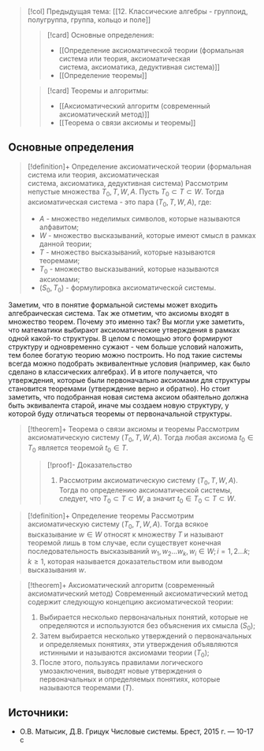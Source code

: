 > [!col] Предыдущая тема: [[12. Классические алгебры - группоид, полугруппа, группа, кольцо и поле]]
>> [!card] Основные определения:
>> * [[Определение аксиоматической теории (формальная система или теория, аксиоматическая система, аксиоматика, дедуктивная система)]]
>> * [[Определение теоремы]]
>
>> [!card] Теоремы и алгоритмы:
>> * [[Аксиоматический алгоритм (современный аксиоматический метод)]]
>> * [[Теорема о связи аксиомы и теоремы]]

## Основные определения
> [!definition]+ Определение аксиоматической теории (формальная система или теория, аксиоматическая система, аксиоматика, дедуктивная система)
> Рассмотрим непустые множества $T_0, T, W, A$. Пусть $T_0 \subset T \subset W$. Тогда аксиоматическая система - это пара $(T_0, T, W, A)$, где:  
> * $A$ - множество неделимых символов, которые называются алфавитом;  
> * $W$ - множество высказываний, которые имеют смысл в рамках данной теории;  
> * $T$ - множество высказываний, которые называются теоремами;  
> * $T_0$ - множество высказываний, которые называются аксиомами;
> * $(S_0, T_0)$ - формулировка аксиоматической системы.

Заметим, что в понятие формальной системы может входить алгебраическая система. Так же отметим, что аксиомы входят в множество теорем. Почему это именно так? Вы могли уже заметить, что математики выбирают аксиоматические утверждения в рамках одной какой-то структуры. В целом с помощью этого формируют структуру и одновременно сужают - чем больше условий наложить, тем более богатую теорию можно построить. Но под такие системы всегда можно подобрать эквивалентные условия (например, как было сделано в классических алгебрах). И в итоге получается, что утверждения, которые были первоначально аксиомами для структуры становится теоремами (утверждение верно и обратно). Но стоит заметить, что подобранная новая система аксиом обаятельно должна быть эквивалента старой, иначе мы создаем новую структуру, у которой буду отличаться теоремы от первоначальной структуры. 

> [!theorem]+ Теорема о связи аксиомы и теоремы
> Рассмотрим аксиоматическую систему $(T_0, T, W, A)$. Тогда любая аксиома $t_0 \in T_0$ является теоремой $t_0 \in T$.
> > [!proof]- Доказательство
> > 1. Рассмотрим аксиоматическую систему $(T_0, T, W, A)$. Тогда по определению аксиоматической системы, следует, что $T_0 \subset T \subset W$, а значит $t_0 \in T_0 \subset T \subset W$.

> [!definition]+ Определение теоремы
> Рассмотрим аксиоматическую систему $(T_0, T, W, A)$. Тогда всякое высказывание $w \in W$ относят к множеству $T$ и называют теоремой лишь в том случае, если существует конечная последовательность высказываний $w_1, w_2 ... w_k, \,w_i \in W; \, i = 1, 2 ... k; \, k \geq 1$, которая называется доказательством или выводом высказывания $w$.

> [!theorem]+ Аксиоматический алгоритм (современный аксиоматический метод)
> Современный аксиоматический метод содержит следующую концепцию аксиоматической теории:  
> 1. Выбирается несколько первоначальных понятий, которые не определяются и используются без объяснения их смысла ($S_0$);  
> 2. Затем выбирается несколько утверждений о первоначальных и определяемых понятиях, эти утверждения объявляются истинными и называются аксиомами теории ($T_0$);  
> 3. После этого, пользуясь правилами логического умозаключения, выводят новые утверждения о первоначальных и определяемых понятиях, которые называются теоремами ($T$).

## Источники:
* О.В. Матысик, Д.В. Грицук Числовые системы. Брест, 2015 г. — 10-17 с